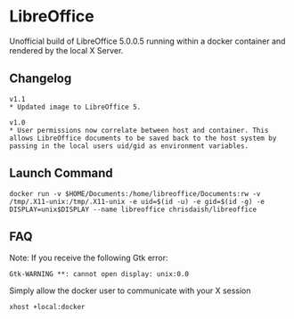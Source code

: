 LibreOffice
===========

Unofficial build of LibreOffice 5.0.0.5 running within a docker container and rendered by the local X Server.

Changelog
---------
```
v1.1
* Updated image to LibreOffice 5.

v1.0
* User permissions now correlate between host and container. This allows LibreOffice documents to be saved back to the host system by passing in the local users uid/gid as environment variables.
```

Launch Command
---------------
```
docker run -v $HOME/Documents:/home/libreoffice/Documents:rw -v /tmp/.X11-unix:/tmp/.X11-unix -e uid=$(id -u) -e gid=$(id -g) -e DISPLAY=unix$DISPLAY --name libreoffice chrisdaish/libreoffice
```

FAQ
---
Note: If you receive the following Gtk error:

```
Gtk-WARNING **: cannot open display: unix:0.0
```
Simply allow the docker user to communicate with your X session

```
xhost +local:docker
```
